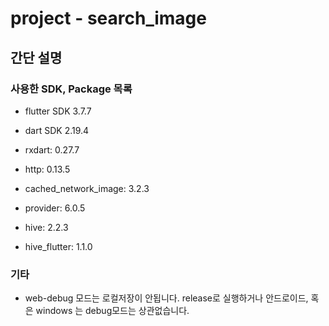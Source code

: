 # project - search_image 

## 간단 설명

### 사용한 SDK, Package 목록

- flutter SDK 3.7.7                 
- dart SDK 2.19.4

- rxdart: 0.27.7
- http: 0.13.5
- cached_network_image: 3.2.3
- provider: 6.0.5
- hive: 2.2.3
- hive_flutter: 1.1.0


### 기타
- web-debug 모드는 로컬저장이 안됩니다. 
release로 실행하거나 안드로이드, 혹은 windows 는 debug모드는 상관없습니다.

